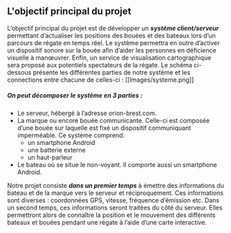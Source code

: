 ## L'objectif principal du projet
   L’objectif principal du projet est de développer un ***système client/serveur*** permettant d’actualiser les positions des bouées et des bateaux lors d’un parcours de régate en temps réel.
Le système permettra en outre d’activer un dispositif sonore sur la bouée afin d’aider les personnes en déficience visuelle à manœuvrer. 
Enfin, un service de visualisation cartographique sera proposé aux potentiels spectateurs de la régate. 
   Le schéma ci-dessous présente les différentes parties de notre système et les connections entre chacune de celles-ci :
[[Images/systeme.png]]
##### On peut décomposer le système en 3 parties :

- Le serveur, hébergé à l’adresse orion-brest.com.
- La marque ou encore bouée communicante. Celle-ci est composée d’une bouée sur laquelle est fixé un dispositif communiquant imperméable. Ce système comprend:
     - un smartphone Android
     - une batterie externe
     - un haut-parleur
- Le bateau où se situe le non-voyant. Il comporte aussi un smartphone Android.

Notre projet consiste ***dans un premier temps*** à émettre des informations du bateau et de la marque vers le serveur et réciproquement. Ces informations sont diverses : coordonnées GPS, vitesse, fréquence d’émission etc. Dans un second temps, ces informations seront traitées du côté du serveur. Elles permettront alors de connaître la position et le mouvement des différents bateaux et bouées pendant une régate à l’aide d’une carte interactive.